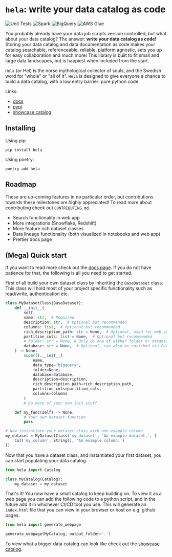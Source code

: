 # `hela`: write your data catalog as code
![Unit Tests](https://github.com/erikmunkby/hela/actions/workflows/unit_tests.yaml/badge.svg)
![Spark](https://github.com/erikmunkby/hela/actions/workflows/test_spark.yaml/badge.svg)
![BigQuery](https://github.com/erikmunkby/hela/actions/workflows/test_bigquery.yaml/badge.svg)
![AWS Glue](https://github.com/erikmunkby/hela/actions/workflows/test_aws_glue.yaml/badge.svg)

You probably already have your data job scripts version controlled, but what about your data catalog?
The answer: **write your data catalog as code!** Storing your data catalog and data documentation as code makes your catalog searchable, referenceable, reliable, platform agnostic, sets you up for easy collaboration and much more! 
This library is built to fit small and large data landscapes, but is happiest when included from the start.

`Hela` (or Hel) is the norse mythological collector of souls, and the Swedish word for "whole" or "all of it". `Hela`
is designed to give everyone a chance to build a data catalog, with a low entry barrier: pure python code.

Links:
* [docs](https://erikmunkby.github.io/hela/)
* [pypi](https://pypi.org/project/hela/)
* [showcase catalog](https://erikmunkby.github.io/hela-showcase/)

## Installing
Using pip:

`pip install hela`

Using poetry:

`poetry add hela`

## Roadmap
These are up-coming features in no particular order, but contributions towards these milestones are highly appreciated! To read more about contributing check out `CONTRIBUTING.md`.

* Search functionality in web app
* More integrations (Snowflake, Redshift)
* More feature rich dataset classes
* Data lineage functionality (both visualized in notebooks and web app)
* Prettier docs page


## (Mega) Quick start
If you want to read more check out the [docs page](https://erikmunkby.github.io/hela/). If you do not have patience for that, the following is all you need to get started.

First of all build your own dataset class by inheriting the `BaseDataset` class. This class will hold most of your project specific functionality such as read/write, authentication etc.

```python
class MyDatasetClass(BaseDataset):
    def __init__(
        self,
        name: str,  # Required
        description: str,  # Optional but recommended
        columns: list,  # Optional but recommended
        rich_description_path: str = None,  # Optional, used for web app
        partition_cols: list = None,  # Optional but recommended
        # folder: str = None, # Only do one of either folder or database
        database: str = None,  # Optional, can also be enriched via Catalog
    ) -> None:
        super().__init__(
            name,
            data_type='bigquery',
            folder=None,
            database=database,
            description=description,
            rich_description_path=rich_description_path,
            partition_cols=partition_cols,
            columns=columns
        )
        # Do more of your own init stuff

    def my_func(self) -> None:
        # Your own dataset function
        pass

# Now instantiate your dataset class with one example column
my_dataset = MyDatasetClass('my_dataset', 'An example dataset.', [
    Col('my_column', String(), 'An example column.')
])
```

Now that you have a dataset class, and instantiated your first dataset, you can start populating your
data catalog.

```python
from hela import Catalog

class MyCatalog(Catalog):
    my_dataset = my_dataset
```

That's it! You now have a small catalog to keep building on. To view it as a web page you can
add the following code to a python script, and in the future add it in whichever CI/CD tool you use.
This will generate an `index.html` file that you can view in your browser or host on e.g. github pages.

```python
from hela import generate_webpage

generate_webpage(MyCatalog, output_folder='.')
```

To view what a bigger data catalog can look like check out the [showcase catalog](https://erikmunkby.github.io/hela-showcase/).